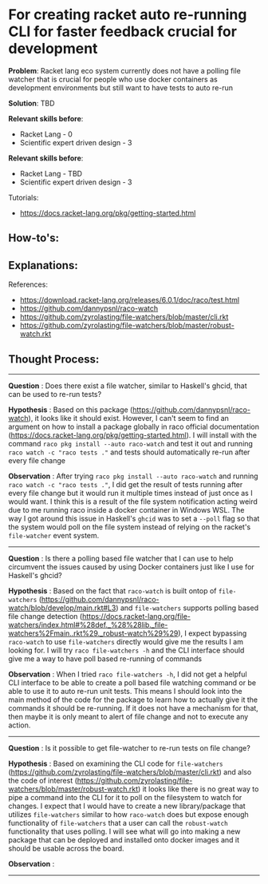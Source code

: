 # For creating racket auto re-running CLI for faster feedback crucial for development

**Problem**: Racket lang eco system currently does not have a polling file watcher that is crucial for people who use docker containers as development environments but still want to have tests to auto re-run

**Solution**: TBD

**Relevant skills before**:
- Racket Lang - 0
- Scientific expert driven design - 3

**Relevant skills before**:
- Racket Lang - TBD
- Scientific expert driven design - 3

Tutorials:
- https://docs.racket-lang.org/pkg/getting-started.html

How-to's:
- 

Explanations:
- 

References:
- https://download.racket-lang.org/releases/6.0.1/doc/raco/test.html
- https://github.com/dannypsnl/raco-watch
- https://github.com/zyrolasting/file-watchers/blob/master/cli.rkt
- https://github.com/zyrolasting/file-watchers/blob/master/robust-watch.rkt

## Thought Process:
---

**Question**
: Does there exist a file watcher, similar to Haskell's ghcid, that can be used to re-run tests?

**Hypothesis**
: Based on this package (https://github.com/dannypsnl/raco-watch), it looks like it should exist. However, I can't seem to find an argument on how to install a package globally in raco official documentation (https://docs.racket-lang.org/pkg/getting-started.html). I will install with the command `raco pkg install --auto raco-watch` and test it out and running `raco watch -c "raco tests ."` and tests should automatically re-run after every file change

**Observation**
: After trying `raco pkg install --auto raco-watch` and running `raco watch -c "raco tests ."`, I did get the result of tests running after every file change but it would run it multiple times instead of just once as I would want. I think this is a result of the file system notification acting weird due to me running raco inside a docker container in Windows WSL. The way I got around this issue in Haskell's `ghcid` was to set a `--poll` flag so that the system would poll on the file system instead of relying on the racket's `file-watcher` event system.

---

**Question**
: Is there a polling based file watcher that I can use to help circumvent the issues caused by using Docker containers just like I use for Haskell's ghcid?

**Hypothesis**
: Based on the fact that `raco-watch` is built ontop of `file-watchers` (https://github.com/dannypsnl/raco-watch/blob/develop/main.rkt#L3) and `file-watchers` supports polling based file change detection (https://docs.racket-lang.org/file-watchers/index.html#%28def._%28%28lib._file-watchers%2Fmain..rkt%29._robust-watch%29%29), I expect bypassing `raco-watch` to use `file-watchers` directly would give me the results I am looking for. I will try `raco file-watchers -h` and the CLI interface should give me a way to have poll based re-running of commands

**Observation**
: When I tried `raco file-watchers -h`, I did not get a helpful CLI interface to be able to create a poll based file watching command or be able to use it to auto re-run unit tests. This means I should look into the main method of the code for the package to learn how to actually give it the commands it should be re-running. If it does not have a mechanism for that, then maybe it is only meant to alert of file change and not to execute any action.

---

**Question**
: Is it possible to get file-watcher to re-run tests on file change?

**Hypothesis**
: Based on examining the CLI code for `file-watchers` (https://github.com/zyrolasting/file-watchers/blob/master/cli.rkt) and also the code of interest (https://github.com/zyrolasting/file-watchers/blob/master/robust-watch.rkt) it looks like there is no great way to pipe a command into the CLI for it to poll on the filesystem to watch for changes. I expect that I would have to create a new library/package that utilizes `file-watchers` similar to how `raco-watch` does but expose enough functionality of `file-watchers` that a user can call the `robust-watch` functionality that uses polling. I will see what will go into making a new package that can be deployed and installed onto docker images and it should be usable across the board.

**Observation**
: 

---
